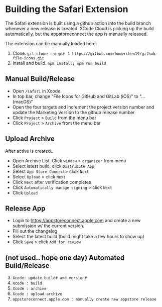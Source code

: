 # Building the Safari Extension

The Safari extension is built using a github action into the build branch whenever a new release is created. XCode Cloud is picking up the build automatically, but the appstoreconnect the app is manually released.


The extension can be manually loaded here:

1. Clone. `git clone --depth 1 https://github.com/homerchen19/github-file-icons.git`
2. Install and build. `npm install; npm run build`

## Manual Build/Release

- Open `/safari` in Xcode.
- In top bar, change "File Icons for GitHub and GitLab (iOS)" to "... (macOS)"
- Open the four targets and increment the project version number and update the Marketing Version to the github release number
- Click `Project` > `Build` from the menu bar
- Click `Project` > `Archive` from the menu bar

## Upload Archive

After active is created..

- Open Archive List. Click `window` > `organizer` from menu
- Select latest build, click `Distribute App`
- Select `App Store Connect`> click `Next`
- Select `Upload` > click `Next`
- Click `Next` after verification completes
- Click `Automatically manage signing` > click `Next`
- Click `Upload`

## Release App

- Login to https://appstoreconnect.apple.com and create a new submission w/ the current version.
- Fill out the changelog
- Select the latest build (build might take a few hours to show up)
- Click `Save` > click `Add for review`

## (not used.. hope one day) Automated Build/Release

3. `Xcode: update build# and version#`
4. `Xcode : build`
5. `Xcode : archive`
6. `Xcode : upload archive`
7. `appstoreconnect.apple.com : manually create new appstore release`
